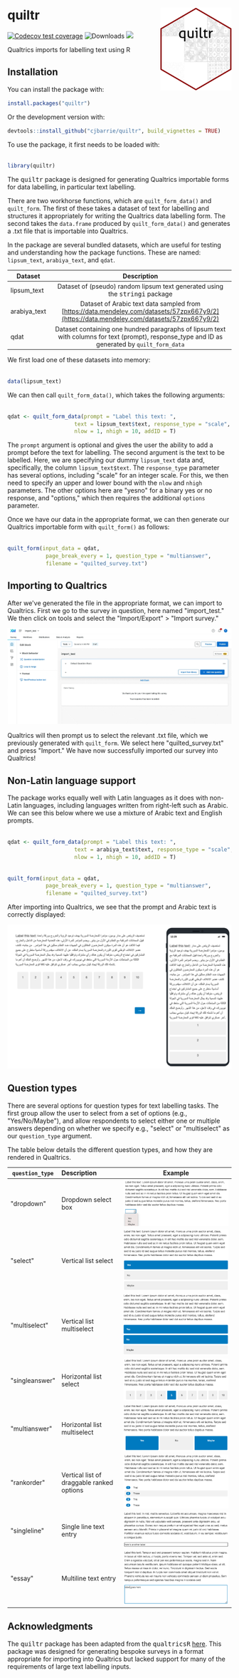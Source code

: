 # quiltr <img src="man/figures/quiltrhex.png" width="160px" align="right" />

[![Codecov test coverage](https://codecov.io/gh/cjbarrie/quiltr/branch/main/graph/badge.svg)](https://app.codecov.io/gh/cjbarrie/academictwitteR?branch=master)
![Downloads](https://cranlogs.r-pkg.org/badges/quiltr)
[![](http://cranlogs.r-pkg.org/badges/grand-total/quiltr)](https://cran.r-project.org/package=quiltr)

Qualtrics imports for labelling text using R

## Installation

You can install the package with:

``` r
install.packages("quiltr")
```
Or the development version with:

``` r
devtools::install_github("cjbarrie/quiltr", build_vignettes = TRUE)
```

To use the package, it first needs to be loaded with:

```r

library(quiltr)

```

The <tt>quiltr</tt> package is designed for generating Qualtrics importable forms for data labelling, in particular text labelling. 

There are two workhorse functions, which are `quilt_form_data()` and `quilt_form`. The first of these takes a dataset of text for labelling and structures it appropriately for writing the Qualtrics data labelling form. The second takes the `data.frame` produced by `quilt_form_data()` and generates a .txt file that is importable into Qualtrics.

In the package are several bundled datasets, which are useful for testing and understanding how the package functions. These are named: `lipsum_text`, `arabiya_text`, and `qdat`.


| Dataset | Description |
|----------|:-------------:|
|lipsum_text | Dataset of (pseudo) random lipsum text generated using the <tt>stringi</tt> package
|arabiya_text | Dataset of Arabic text data sampled from [https://data.mendeley.com/datasets/57zpx667y9/2](https://data.mendeley.com/datasets/57zpx667y9/2)
|qdat | Dataset containing one hundred paragraphs of lipsum text with columns for text (prompt), response_type and ID as generated by `quilt_form_data`

We first load one of these datasets into memory:

```r

data(lipsum_text)

```

We can then call `quilt_form_data()`, which takes the following arguments:

```r

qdat <- quilt_form_data(prompt = "Label this text: ",
                     text = lipsum_text$text, response_type = "scale",
                     nlow = 1, nhigh = 10, addID = T)

```

The `prompt` argument is optional and gives the user the ability to add a prompt before the text for labelling. The second argument is the text to be labelled. Here, we are specifying our dummy `lipsum_text` data and, specifically, the column `lipsum_text$text`. The `response_type` parameter has several options, including "scale" for an integer scale. For this, we then need to specify an upper and lower bound with the `nlow` and `nhigh` parameters. The other options here are "yesno" for a binary yes or no response, and "options," which then requires the additional `options` parameter.

Once we have our data in the appropriate format, we can then generate our Qualtrics importable form with `quilt_form()` as follows:

```r

quilt_form(input_data = qdat,
            page_break_every = 1, question_type = "multianswer",
            filename = "quilted_survey.txt")

```

## Importing to Qualtrics

After we've generated the file in the appropriate format, we can import to Qualtrics. First we go to the survey in question, here named "import_test." We then click on tools and select the "Import/Export" > "Import survey." 

![](man/figures/quiltr1.gif)

Qualtrics will then prompt us to select the relevant .txt file, which we previously generated with `quilt_form`. We select here "quilted_survey.txt" and press "Import." We have now successfully imported our survey into Qualtrics!

## Non-Latin language support

The package works equally well with Latin languages as it does with non-Latin languages, including languages written from right-left such as Arabic. We can see this below where we use a mixture of Arabic text and English prompts.

```r

qdat <- quilt_form_data(prompt = "Label this text: ",
                     text = arabiya_text$text, response_type = "scale",
                     nlow = 1, nhigh = 10, addID = T)
```

```r

quilt_form(input_data = qdat,
            page_break_every = 1, question_type = "multianswer",
            filename = "quilted_survey.txt")

```

After importing into Qualtrics, we see that the prompt and Arabic text is correctly displayed:

![](man/figures/quiltr3.png)

## Question types

There are several options for question types for text labelling tasks. The first group allow the user to select from a set of options (e.g., "Yes/No/Maybe"), and allow respondents to select either one or multiple answers depending on whether we specify e.g., "select" or "multiselect" as our `question_type` argument. 

The table below details the different question types, and how they are rendered in Qualtrics.

| `question_type` | Description | Example |
|----------|:------------- | ----
| "dropdown" | Dropdown select box | ![](man/figures/dropdown.png) 
| "select" | Vertical list select | ![](man/figures/select.png)
| "multiselect" | Vertical list multiselect | ![](man/figures/multiselect.png)
| "singleanswer" | Horizontal list select | ![](man/figures/singleanswer.png)
| "multianswer" | Horizontal list multiselect | ![](man/figures/multianswer.png)
| "rankorder" | Vertical list of draggable ranked options | ![](man/figures/rankorder.png)
| "singleline" | Single line text entry | ![](man/figures/singleline.png)
| "essay" | Multiline text entry | ![](man/figures/essay.png)

## Acknowledgments

The <tt>quiltr</tt> package has been adapted from the <tt>qualtricsR</tt> [here](https://github.com/saberry/qualtricsR). This package was designed for generating bespoke surveys in a format appropriate for importing into Qualtrics but lacked support for many of the requirements of large text labelling inputs.
